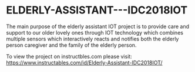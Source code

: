 # ELDERLY-ASSISTANT---IDC2018IOT
The main purpose of the elderly assistant IOT project is to provide care and support to our older lovely ones through IOT technology which combines multiple sensors which interactively reacts and notifies both the elderly person caregiver and the family of the elderly person.

To view the project on instructbles.com please visit:
https://www.instructables.com/id/Elderly-Assistant-IDC2018IOT/
